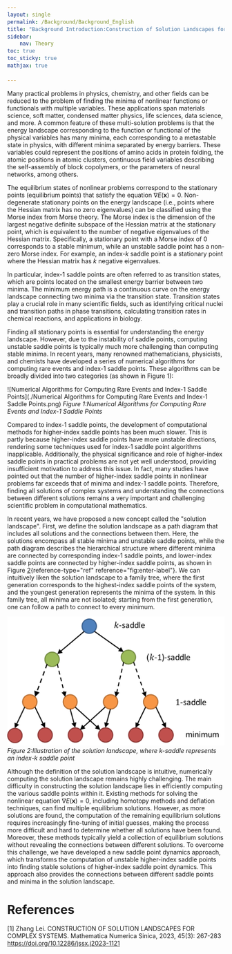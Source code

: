 ```yaml
---
layout: single
permalink: /Background/Background_English
title: "Background Introduction:Construction of Solution Landscapes for Complex Systems"
sidebar:
    nav: Theory
toc: true
toc_sticky: true
mathjax: true

---
```


Many practical problems in physics, chemistry, and other fields can be
reduced to the problem of finding the minima of nonlinear functions or
functionals with multiple variables. These applications span materials
science, soft matter, condensed matter physics, life sciences, data
science, and more. A common feature of these multi-solution problems is
that the energy landscape corresponding to the function or functional of
the physical variables has many minima, each corresponding to a
metastable state in physics, with different minima separated by energy
barriers. These variables could represent the positions of amino acids
in protein folding, the atomic positions in atomic clusters, continuous
field variables describing the self-assembly of block copolymers, or the
parameters of neural networks, among others.

The equilibrium states of nonlinear problems correspond to the
stationary points (equilibrium points) that satisfy the equation
$\nabla E(\boldsymbol{x})=0$. Non-degenerate stationary points on the
energy landscape (i.e., points where the Hessian matrix has no zero
eigenvalues) can be classified using the Morse index from Morse theory.
The Morse index is the dimension of the largest negative definite
subspace of the Hessian matrix at the stationary point, which is
equivalent to the number of negative eigenvalues of the Hessian matrix.
Specifically, a stationary point with a Morse index of 0 corresponds to
a stable minimum, while an unstable saddle point has a non-zero Morse
index. For example, an index-$k$ saddle point is a stationary point
where the Hessian matrix has $k$ negative eigenvalues.

In particular, index-1 saddle points are often referred to as transition
states, which are points located on the smallest energy barrier between
two minima. The minimum energy path is a continuous curve on the energy
landscape connecting two minima via the transition state. Transition
states play a crucial role in many scientific fields, such as
identifying critical nuclei and transition paths in phase transitions,
calculating transition rates in chemical reactions, and applications in
biology.

Finding all stationary points is essential for understanding the energy
landscape. However, due to the instability of saddle points, computing
unstable saddle points is typically much more challenging than computing
stable minima. In recent years, many renowned mathematicians,
physicists, and chemists have developed a series of numerical algorithms
for computing rare events and index-1 saddle points. These algorithms
can be broadly divided into two categories (as shown in Figure 1):

![Numerical Algorithms for Computing Rare Events and Index-1 Saddle Points](./Numerical Algorithms for Computing Rare Events and Index-1 Saddle Points.png)
*Figure 1:Numerical Algorithms for Computing Rare Events and Index-1 Saddle Points*



Compared to index-1 saddle points, the development of computational
methods for higher-index saddle points has been much slower. This is
partly because higher-index saddle points have more unstable directions,
rendering some techniques used for index-1 saddle point algorithms
inapplicable. Additionally, the physical significance and role of
higher-index saddle points in practical problems are not yet well
understood, providing insufficient motivation to address this issue. In
fact, many studies have pointed out that the number of higher-index
saddle points in nonlinear problems far exceeds that of minima and
index-1 saddle points. Therefore, finding all solutions of complex
systems and understanding the connections between different solutions
remains a very important and challenging scientific problem in
computational mathematics.

In recent years, we have proposed a new concept called the \"solution
landscape\". First, we define the solution landscape as a path diagram
that includes all solutions and the connections between them. Here, the
solutions encompass all stable minima and unstable saddle points, while
the path diagram describes the hierarchical structure where different
minima are connected by corresponding index-1 saddle points, and
lower-index saddle points are connected by higher-index saddle points,
as shown in Figure [2](#fig:enter-label){reference-type="ref"
reference="fig:enter-label"}. We can intuitively liken the solution
landscape to a family tree, where the first generation corresponds to
the highest-index saddle points of the system, and the youngest
generation represents the minima of the system. In this family tree, all
minima are not isolated; starting from the first generation, one can
follow a path to connect to every minimum.

![Illustration of the solution landscape, where $k$-saddle represents an index-$k$ saddle point](./解景观的示意图.png)
*Figure 2:Illustration of the solution landscape, where $k$-saddle represents an index-$k$ saddle point*

Although the definition of the solution landscape is intuitive,
numerically computing the solution landscape remains highly challenging.
The main difficulty in constructing the solution landscape lies in
efficiently computing the various saddle points within it. Existing
methods for solving the nonlinear equation $\nabla E(\boldsymbol{x})=0$,
including homotopy methods and deflation techniques, can find multiple
equilibrium solutions. However, as more solutions are found, the
computation of the remaining equilibrium solutions requires increasingly
fine-tuning of initial guesses, making the process more difficult and
hard to determine whether all solutions have been found. Moreover, these
methods typically yield a collection of equilibrium solutions without
revealing the connections between different solutions. To overcome this
challenge, we have developed a new saddle point dynamics approach, which
transforms the computation of unstable higher-index saddle points into
finding stable solutions of higher-index saddle point dynamics. This
approach also provides the connections between different saddle points
and minima in the solution landscape.

# References

[1] Zhang Lei. CONSTRUCTION OF SOLUTION LANDSCAPES FOR COMPLEX SYSTEMS. Mathematica Numerica Sinica, 2023, 45(3): 267-283 https://doi.org/10.12286/jssx.j2023-1121
